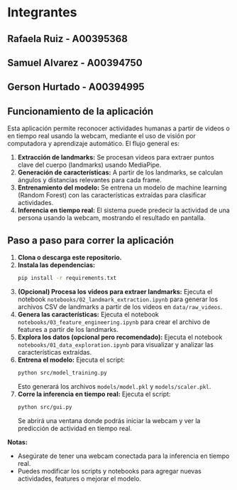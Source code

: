 # Integrantes
## Rafaela Ruiz - A00395368
## Samuel Alvarez - A00394750
## Gerson Hurtado - A00394995


## Funcionamiento de la aplicación

Esta aplicación permite reconocer actividades humanas a partir de videos o en tiempo real usando la webcam, mediante el uso de visión por computadora y aprendizaje automático. El flujo general es:

1. **Extracción de landmarks:** Se procesan videos para extraer puntos clave del cuerpo (landmarks) usando MediaPipe.
2. **Generación de características:** A partir de los landmarks, se calculan ángulos y distancias relevantes para cada frame.
3. **Entrenamiento del modelo:** Se entrena un modelo de machine learning (Random Forest) con las características extraídas para clasificar actividades.
4. **Inferencia en tiempo real:** El sistema puede predecir la actividad de una persona usando la webcam, mostrando el resultado en pantalla.

## Paso a paso para correr la aplicación

1. **Clona o descarga este repositorio.**
2. **Instala las dependencias:**
   ```bash
   pip install -r requirements.txt
   ```
3. **(Opcional) Procesa los videos para extraer landmarks:**
   Ejecuta el notebook `notebooks/02_landmark_extraction.ipynb` para generar los archivos CSV de landmarks a partir de los videos en `data/raw_videos`.
4. **Genera las características:**
   Ejecuta el notebook `notebooks/03_feature_engineering.ipynb` para crear el archivo de features a partir de los landmarks.
5. **Explora los datos (opcional pero recomendado):**
   Ejecuta el notebook `notebooks/01_data_exploration.ipynb` para visualizar y analizar las características extraídas.
6. **Entrena el modelo:**
   Ejecuta el script:
   ```bash
   python src/model_training.py
   ```
   Esto generará los archivos `models/model.pkl` y `models/scaler.pkl`.
7. **Corre la inferencia en tiempo real:**
   Ejecuta el script:
   ```bash
   python src/gui.py
   ```
   Se abrirá una ventana donde podrás iniciar la webcam y ver la predicción de actividad en tiempo real.

**Notas:**
- Asegúrate de tener una webcam conectada para la inferencia en tiempo real.
- Puedes modificar los scripts y notebooks para agregar nuevas actividades, features o mejorar el modelo.
